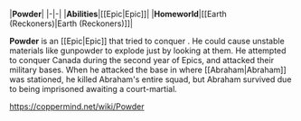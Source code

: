 |**Powder**|
|-|-|
|**Abilities**|[[Epic\|Epic]]|
|**Homeworld**|[[Earth (Reckoners)\|Earth (Reckoners)]]|

**Powder** is an [[Epic\|Epic]] that tried to conquer . He could cause unstable materials like gunpowder to explode just by looking at them.
He attempted to conquer Canada during the second year of Epics, and attacked their military bases. When he attacked the base in  where [[Abraham\|Abraham]] was stationed, he killed Abraham's entire squad, but Abraham survived due to being imprisoned awaiting a court-martial.



https://coppermind.net/wiki/Powder